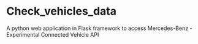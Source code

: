 # Check_vehicles_data
 A python web application in Flask framework to access Mercedes-Benz - Experimental Connected Vehicle API
